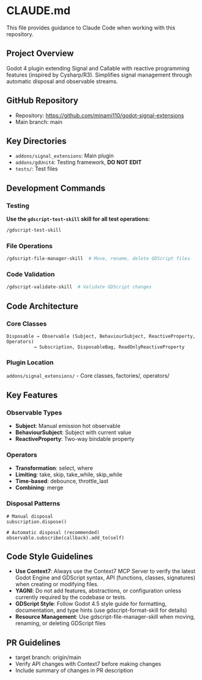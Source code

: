 # CLAUDE.md

This file provides guidance to Claude Code when working with this repository.

## Project Overview
Godot 4 plugin extending Signal and Callable with reactive programming features (inspired by Cysharp/R3). Simplifies signal management through automatic disposal and observable streams.

## GitHub Repository
- Repository: https://github.com/minami110/godot-signal-extensions
- Main branch: main


## Key Directories
- `addons/signal_extensions`: Main plugin
- `addons/gdUnit4`: Testing framework, **DO NOT EDIT**
- `tests/`: Test files


## Development Commands
### Testing
**Use the `gdscript-test-skill` skill for all test operations:**
```bash
/gdscript-test-skill
```

### File Operations
```bash
/gdscript-file-manager-skill  # Move, rename, delete GDScript files
```

### Code Validation
```bash
/gdscript-validate-skill  # Validate GDScript changes
```

## Code Architecture

### Core Classes
```
Disposable → Observable (Subject, BehaviourSubject, ReactiveProperty, Operators)
          → Subscription, DisposableBag, ReadOnlyReactiveProperty
```

### Plugin Location
`addons/signal_extensions/` - Core classes, factories/, operators/

## Key Features
### Observable Types
- **Subject**: Manual emission hot observable
- **BehaviourSubject**: Subject with current value
- **ReactiveProperty**: Two-way bindable property

### Operators
- **Transformation**: select, where
- **Limiting**: take, skip, take_while, skip_while
- **Time-based**: debounce, throttle_last
- **Combining**: merge

### Disposal Patterns
```gdscript
# Manual disposal
subscription.dispose()

# Automatic disposal (recommended)
observable.subscribe(callback).add_to(self)
```

## Code Style Guidelines
- **Use Context7**: Always use the Context7 MCP Server to verify the latest Godot Engine and GDScript syntax, API (functions, classes, signatures) when creating or modifying files.
- **YAGNI**: Do not add features, abstractions, or configuration unless currently required by the codebase or tests.
- **GDScript Style**: Follow Godot 4.5 style guide for formatting, documentation, and type hints (use gdscript-format-skill for details)
- **Resource Management**: Use gdscript-file-manager-skill when moving, renaming, or deleting GDScript files

## PR Guidelines
- target branch: origin/main
- Verify API changes with Context7 before making changes
- Include summary of changes in PR description
